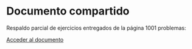 # Documento compartido

Respaldo parcial de ejercicios entregados de la página 1001 problemas:

[Acceder al documento](https://docs.google.com/document/d/1LOCv2rMbomtFr1IeGO-sVjEa41F4-G2OqcB_u9KQ7PA/edit?usp=sharing)
